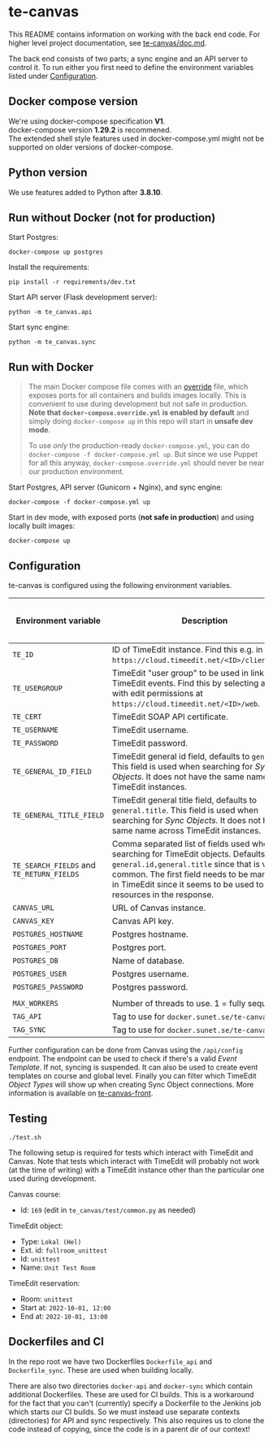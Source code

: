 # te-canvas

This README contains information on working with the back end code. For higher level project documentation, see [te-canvas/doc.md](https://github.com/SUNET/te-canvas/blob/main/doc.md).

The back end consists of two parts; a sync engine and an API server to control it. To run either you first need to define the environment variables listed under [Configuration](#configuration).

## Docker compose version

We're using docker-compose specification **V1**.  
docker-compose version **1.29.2** is recommened.  
The extended shell style features used in docker-compose.yml might not be supported on older versions of docker-compose.

## Python version

We use features added to Python after **3.8.10**.

## Run without Docker (not for production)

Start Postgres:

```
docker-compose up postgres
```

Install the requirements:

```
pip install -r requirements/dev.txt
```

Start API server (Flask development server):

```
python -m te_canvas.api
```

Start sync engine:

```
python -m te_canvas.sync
```

## Run with Docker

> The main Docker compose file comes with an [override](https://docs.docker.com/compose/extends/) file, which exposes ports for all containers and builds images locally. This is convenient to use during development but not safe in production. **Note that `docker-compose.override.yml` is enabled by default** and simply doing `docker-compose up` in this repo will start in **unsafe dev mode**.
>
> To use _only_ the production-ready `docker-compose.yml`, you can do `docker-compose -f docker-compose.yml up`. But since we use Puppet for all this anyway, `docker-compose.override.yml` should never be near our production environment.

Start Postgres, API server (Gunicorn + Nginx), and sync engine:

```
docker-compose -f docker-compose.yml up
```

Start in dev mode, with exposed ports (**not safe in production**) and using locally built images:

```
docker-compose up
```

## Configuration

te-canvas is configured using the following environment variables.

| Environment variable                      | Description                                                                                                                                                                                                                                                   | Predefined in docker-compose file? |
| ----------------------------------------- | ------------------------------------------------------------------------------------------------------------------------------------------------------------------------------------------------------------------------------------------------------------- | ---------------------------------- |
| `TE_ID`                                   | ID of TimeEdit instance. Find this e.g. in the URL `https://cloud.timeedit.net/<ID>/client/login`.                                                                                                                                                            |                                    |
| `TE_USERGROUP`                            | TimeEdit "user group" to be used in links to edit TimeEdit events. Find this by selecting a group with edit permissions at `https://cloud.timeedit.net/<ID>/web`.                                                                                             |                                    |
| `TE_CERT`                                 | TimeEdit SOAP API certificate.                                                                                                                                                                                                                                |                                    |
| `TE_USERNAME`                             | TimeEdit username.                                                                                                                                                                                                                                            |                                    |
| `TE_PASSWORD`                             | TimeEdit password.                                                                                                                                                                                                                                            |                                    |
| `TE_GENERAL_ID_FIELD`                     | TimeEdit general id field, defaults to `general.id`. This field is used when searching for _Sync Objects_. It does not have the same name across TimeEdit instances.                                                                                          | ✅                                 |
| `TE_GENERAL_TITLE_FIELD`                  | TimeEdit general title field, defaults to `general.title`. This field is used when searching for _Sync Objects_. It does not have the same name across TimeEdit instances.                                                                                    | ✅                                 |
| `TE_SEARCH_FIELDS` and `TE_RETURN_FIELDS` | Comma separated list of fields used when searching for TimeEdit objects. Defaults to `general.id,general.title` since that is very common. The first field needs to be mandatory in TimeEdit since it seems to be used to sort the resources in the response. | ✅                                 |
| `CANVAS_URL`                              | URL of Canvas instance.                                                                                                                                                                                                                                       |                                    |
| `CANVAS_KEY`                              | Canvas API key.                                                                                                                                                                                                                                               |                                    |
| `POSTGRES_HOSTNAME`                       | Postgres hostname.                                                                                                                                                                                                                                            | ✅                                 |
| `POSTGRES_PORT`                           | Postgres port.                                                                                                                                                                                                                                                | ✅                                 |
| `POSTGRES_DB`                             | Name of database.                                                                                                                                                                                                                                             | ✅                                 |
| `POSTGRES_USER`                           | Postgres username.                                                                                                                                                                                                                                            | ✅                                 |
| `POSTGRES_PASSWORD`                       | Postgres password.                                                                                                                                                                                                                                            |                                    |
|                                           |                                                                                                                                                                                                                                                               |                                    |
| `MAX_WORKERS`                             | Number of threads to use. 1 = fully sequential.                                                                                                                                                                                                               | ✅                                 |
| `TAG_API`                                 | Tag to use for `docker.sunet.se/te-canvas-api`.                                                                                                                                                                                                               | ✅                                 |
| `TAG_SYNC`                                | Tag to use for `docker.sunet.se/te-canvas-sync`.                                                                                                                                                                                                              | ✅                                 |

Further configuration can be done from Canvas using the `/api/config` endpoint. The endpoint can be used to check if there's a valid _Event Template_. If not, syncing is suspended. It can also be used to create event templates on course and global level. Finally you can filter which TimeEdit _Object Types_ will show up when creating Sync Object connections. More information is available on [te-canvas-front](https://github.com/SUNET/te-canvas/blob/main/canvas-admin.md).

## Testing

```
./test.sh
```

The following setup is required for tests which interact with TimeEdit and Canvas. Note that tests which interact with TimeEdit will probably not work (at the time of writing) with a TimeEdit instance other than the particular one used during development.

Canvas course:

- Id: `169` (edit in `te_canvas/test/common.py` as needed)

TimeEdit object:

- Type: `Lokal (Hel)`
- Ext. id: `fullroom_unittest`
- Id: `unittest`
- Name: `Unit Test Room`

TimeEdit reservation:

- Room: `unittest`
- Start at: `2022-10-01, 12:00`
- End at: `2022-10-01, 13:00`

## Dockerfiles and CI

In the repo root we have two Dockerfiles `Dockerfile_api` and `Dockerfile_sync`. These are used when building locally.

There are also two directories `docker-api` and `docker-sync` which contain additional Dockerfiles. These are used for CI builds. This is a workaround for the fact that you can't (currently) specify a Dockerfile to the Jenkins job which starts our CI builds. So we must instead use separate contexts (directories) for API and sync respectively. This also requires us to clone the code instead of copying, since the code is in a parent dir of our context!
